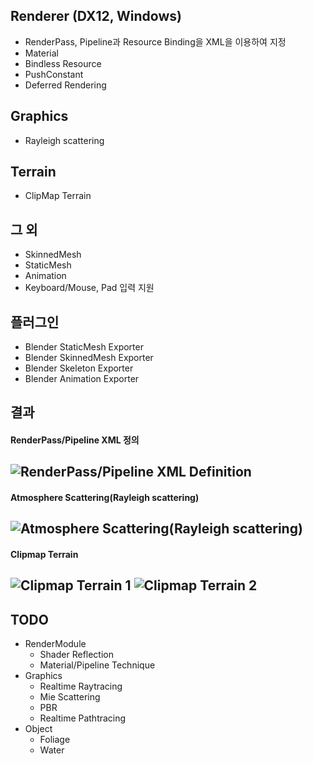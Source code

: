 ## Renderer (DX12, Windows)
- RenderPass, Pipeline과 Resource Binding을 XML을 이용하여 지정
- Material
- Bindless Resource
- PushConstant
- Deferred Rendering

## Graphics
- Rayleigh scattering

## Terrain
- ClipMap Terrain

## 그 외
- SkinnedMesh
- StaticMesh
- Animation
- Keyboard/Mouse, Pad 입력 지원

## 플러그인
- Blender StaticMesh Exporter
- Blender SkinnedMesh Exporter
- Blender Skeleton Exporter
- Blender Animation Exporter

## 결과
#### **RenderPass/Pipeline XML 정의**
![RenderPass/Pipeline XML Definition](https://github.com/user-attachments/assets/0fc44f75-78bf-463b-afd3-6f5831429358)
-----
#### **Atmosphere Scattering(Rayleigh scattering)**
![Atmosphere Scattering(Rayleigh scattering)](https://github.com/user-attachments/assets/d8922061-f769-4985-b10c-71cf0c0ac000)
-----
#### **Clipmap Terrain**
![Clipmap Terrain 1](https://github.com/user-attachments/assets/641e291f-7f51-4f78-bfcf-775b234f5cc3)
![Clipmap Terrain 2](https://github.com/user-attachments/assets/e1957ce8-df5a-4c62-9587-c3666e999a1a)
-----

## TODO
- RenderModule
  - Shader Reflection
  - Material/Pipeline Technique
- Graphics
  - Realtime Raytracing
  - Mie Scattering
  - PBR
  - Realtime Pathtracing
- Object
  - Foliage
  - Water
